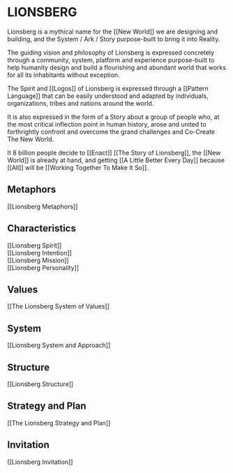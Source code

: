 # LIONSBERG

Lionsberg is a mythical name for the [[New World]] we are designing and building, and the System / Ark / Story purpose-built to bring it into Reality. 

The guiding vision and philosophy of Lionsberg is expressed concretely through a community, system, platform and experience purpose-built to help humanity design and build a flourishing and abundant world that works for all its inhabitants without exception. 

The Spirit and [[Logos]] of Lionsberg is expressed through a [[Pattern Language]] that can be easily understood and adapted by individuals, organizations, tribes and nations around the world. 

It is also expressed in the form of a Story about a group of people who, at the most critical inflection point in human history, arose and united to forthrightly confront and overcome the grand challenges and Co-Create The New World. 

It 8 billion people decide to [[Enact]] [[The Story of Lionsberg]], the [[New World]] is already at hand, and getting [[A Little Better Every Day]] because [[All]] will be [[Working Together To Make It So]]. 

## Metaphors

[[Lionsberg Metaphors]] 

## Characteristics 

[[Lionsberg Spirit]]  
[[Lionsberg Intention]]  
[[Lionsberg Mission]]  
[[Lionsberg Personality]]  

## Values 

[[The Lionsberg System of Values]]  

## System 

[[Lionsberg System and Approach]]  

## Structure 

[[Lionsberg Structure]]  

## Strategy and Plan 

[[The Lionsberg Strategy and Plan]] 

## Invitation 

[[Lionsberg Invitation]]  